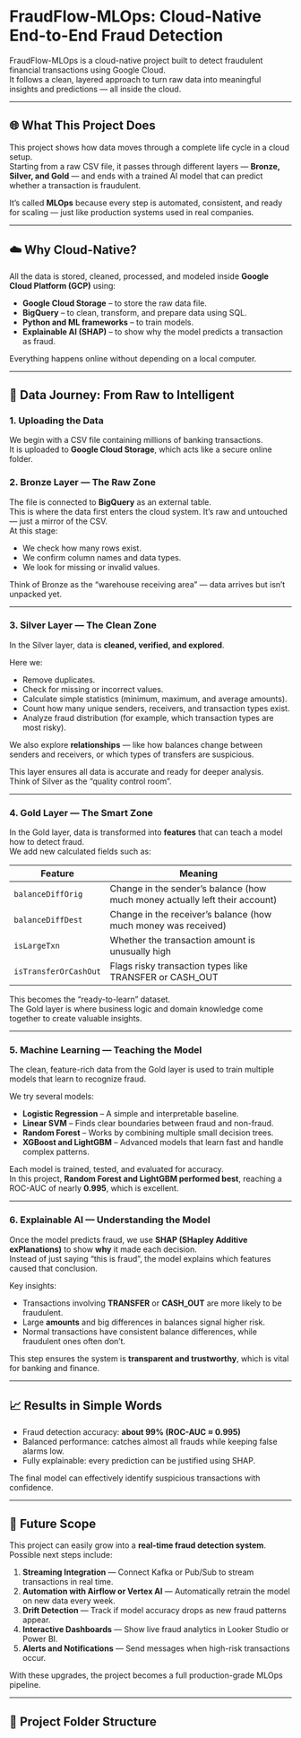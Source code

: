 # FraudFlow-MLOps: Cloud-Native End-to-End Fraud Detection

FraudFlow-MLOps is a cloud-native project built to detect fraudulent financial transactions using Google Cloud.  
It follows a clean, layered approach to turn raw data into meaningful insights and predictions — all inside the cloud.

---

## 🌐 What This Project Does

This project shows how data moves through a complete life cycle in a cloud setup.  
Starting from a raw CSV file, it passes through different layers — **Bronze, Silver, and Gold** — and ends with a trained AI model that can predict whether a transaction is fraudulent.

It’s called **MLOps** because every step is automated, consistent, and ready for scaling — just like production systems used in real companies.

---

## ☁️ Why Cloud-Native?

All the data is stored, cleaned, processed, and modeled inside **Google Cloud Platform (GCP)** using:
- **Google Cloud Storage** – to store the raw data file.
- **BigQuery** – to clean, transform, and prepare data using SQL.
- **Python and ML frameworks** – to train models.
- **Explainable AI (SHAP)** – to show why the model predicts a transaction as fraud.

Everything happens online without depending on a local computer.

---

## 🔄 Data Journey: From Raw to Intelligent

### 1. **Uploading the Data**
We begin with a CSV file containing millions of banking transactions.  
It is uploaded to **Google Cloud Storage**, which acts like a secure online folder.

### 2. **Bronze Layer — The Raw Zone**
The file is connected to **BigQuery** as an external table.  
This is where the data first enters the cloud system. It’s raw and untouched — just a mirror of the CSV.  
At this stage:
- We check how many rows exist.
- We confirm column names and data types.
- We look for missing or invalid values.

Think of Bronze as the “warehouse receiving area” — data arrives but isn’t unpacked yet.

---

### 3. **Silver Layer — The Clean Zone**
In the Silver layer, data is **cleaned, verified, and explored**.

Here we:
- Remove duplicates.
- Check for missing or incorrect values.
- Calculate simple statistics (minimum, maximum, and average amounts).
- Count how many unique senders, receivers, and transaction types exist.
- Analyze fraud distribution (for example, which transaction types are most risky).

We also explore **relationships** — like how balances change between senders and receivers, or which types of transfers are suspicious.

This layer ensures all data is accurate and ready for deeper analysis.  
Think of Silver as the “quality control room”.

---

### 4. **Gold Layer — The Smart Zone**
In the Gold layer, data is transformed into **features** that can teach a model how to detect fraud.  
We add new calculated fields such as:

| Feature | Meaning |
|----------|----------|
| `balanceDiffOrig` | Change in the sender’s balance (how much money actually left their account) |
| `balanceDiffDest` | Change in the receiver’s balance (how much money was received) |
| `isLargeTxn` | Whether the transaction amount is unusually high |
| `isTransferOrCashOut` | Flags risky transaction types like TRANSFER or CASH_OUT |

This becomes the “ready-to-learn” dataset.  
The Gold layer is where business logic and domain knowledge come together to create valuable insights.

---

### 5. **Machine Learning — Teaching the Model**
The clean, feature-rich data from the Gold layer is used to train multiple models that learn to recognize fraud.

We try several models:
- **Logistic Regression** – A simple and interpretable baseline.
- **Linear SVM** – Finds clear boundaries between fraud and non-fraud.
- **Random Forest** – Works by combining multiple small decision trees.
- **XGBoost and LightGBM** – Advanced models that learn fast and handle complex patterns.

Each model is trained, tested, and evaluated for accuracy.  
In this project, **Random Forest and LightGBM performed best**, reaching a ROC-AUC of nearly **0.995**, which is excellent.

---

### 6. **Explainable AI — Understanding the Model**
Once the model predicts fraud, we use **SHAP (SHapley Additive exPlanations)** to show **why** it made each decision.  
Instead of just saying “this is fraud”, the model explains which features caused that conclusion.

Key insights:
- Transactions involving **TRANSFER** or **CASH_OUT** are more likely to be fraudulent.
- Large **amounts** and big differences in balances signal higher risk.
- Normal transactions have consistent balance differences, while fraudulent ones often don’t.

This step ensures the system is **transparent and trustworthy**, which is vital for banking and finance.

---

## 📈 Results in Simple Words

- Fraud detection accuracy: **about 99% (ROC-AUC ≈ 0.995)**
- Balanced performance: catches almost all frauds while keeping false alarms low.
- Fully explainable: every prediction can be justified using SHAP.

The final model can effectively identify suspicious transactions with confidence.

---

## 🔮 Future Scope

This project can easily grow into a **real-time fraud detection system**.  
Possible next steps include:

1. **Streaming Integration** — Connect Kafka or Pub/Sub to stream transactions in real time.
2. **Automation with Airflow or Vertex AI** — Automatically retrain the model on new data every week.
3. **Drift Detection** — Track if model accuracy drops as new fraud patterns appear.
4. **Interactive Dashboards** — Show live fraud analytics in Looker Studio or Power BI.
5. **Alerts and Notifications** — Send messages when high-risk transactions occur.

With these upgrades, the project becomes a full production-grade MLOps pipeline.

---

## 🧱 Project Folder Structure

